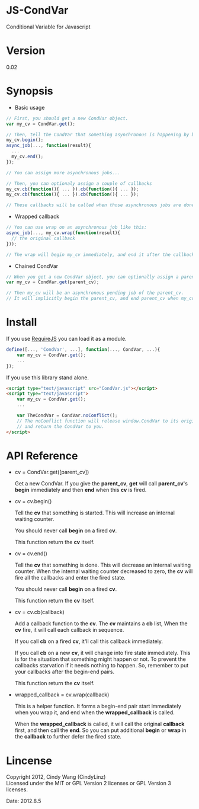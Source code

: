 JS-CondVar
==========

Conditional Variable for Javascript

Version
=======

0\.02

Synopsis
========

+ Basic usage

```javascript
// First, you should get a new CondVar object.
var my_cv = CondVar.get();

// Then, tell the CondVar that something asynchronous is happening by begin-end pair.
my_cv.begin();
async_job(..., function(result){
  ...
  my_cv.end();
});

// You can assign more asynchronous jobs...

// Then, you can optionaly assign a couple of callbacks
my_cv.cb(function(){ ... }).cb(function(){ ... });
my_cv.cb(function(){ ... }).cb(function(){ ... });

// These callbacks will be called when those asynchronous jobs are done.
```

+ Wrapped callback

```javascript
// You can use wrap on an asynchronous job like this:
async_job(..., my_cv.wrap(function(result){
  // the original callback
}));

// The wrap will begin my_cv immediately, and end it after the callback returns.
```

+ Chained CondVar

```javascript
// When you get a new CondVar object, you can optionally assign a parent CondVar to it.
var my_cv = CondVar.get(parent_cv);

// Then my_cv will be an asynchronous pending job of the parent_cv.
// It will implicitly begin the parent_cv, and end parent_cv when my_cv are all done.
```

Install
=======

If you use [RequireJS][] you can load it as a module.

```javascript
define([..., 'CondVar', ...], function(..., CondVar, ...){
    var my_cv = CondVar.get();
    ...
});
```

If you use this library stand alone.

```html
<script type="text/javascript" src="CondVar.js"></script>
<script type="text/javascript">
    var my_cv = CondVar.get();
    ...

    var TheCondVar = CondVar.noConflict();
    // The noConflict function will release window.CondVar to its original value,
    // and return the CondVar to you.
</script>
```

[RequireJS]: http://requirejs.org/

API Reference
=============

+ cv = CondVar.get([parent_cv])

  Get a new CondVar. If you give the **parent\_cv**,
  **get** will call **parent\_cv**'s **begin** immediately and then **end**
  when this **cv** is fired.

+ cv = cv.begin()

  Tell the **cv** that something is started.
  This will increase an internal waiting counter.

  You should never call **begin** on a fired **cv**.

  This function return the **cv** itself.

+ cv = cv.end()

  Tell the **cv** that something is done.
  This will decrease an internal waiting counter.
  When the internal waiting counter decreased to zero,
  the **cv** will fire all the callbacks and enter the fired state.

  You should never call **begin** on a fired **cv**.

  This function return the **cv** itself.

+ cv = cv.cb(callback)

  Add a callback function to the **cv**.
  The **cv** maintains a **cb** list,
  When the **cv** fire, it will call each callback in sequence.

  If you call **cb** on a fired **cv**,
  it'll call this callback immediately.

  If you call **cb** on a new **cv**,
  it will change into fire state immediately.
  This is for the situation that something might happen or not.
  To prevent the callbacks starvation if it needs nothing to happen.
  So, remember to put your callbacks after the begin-end pairs.

  This function return the **cv** itself.

+ wrapped\_callback = cv.wrap(callback)

  This is a helper function. It forms a begin-end pair start immediately when
  you wrap it, and end when the **wrapped\_callback** is called.

  When the **wrapped\_callback** is called, it will call the original **callback** first,
  and then call the **end**.
  So you can put additional **begin** or **wrap** in the **callback** to further defer the fired state.

Lincense
========

Copyright 2012, Cindy Wang (CindyLinz)  
Licensed under the MIT or GPL Version 2 licenses or GPL Version 3 licenses.

Date: 2012.8.5
